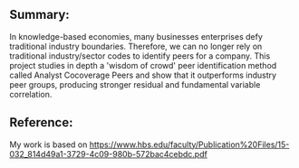 ## Summary:
In knowledge-based economies, many businesses enterprises defy traditional industry boundaries.  Therefore, we can no longer rely on traditional industry/sector codes to identify peers for a company. This project studies in depth a 'wisdom of crowd' peer identification method called Analyst Cocoverage Peers and show that it outperforms industry peer groups, producing stronger residual and fundamental variable correlation.

## Reference:

My work is based on https://www.hbs.edu/faculty/Publication%20Files/15-032_814d49a1-3729-4c09-980b-572bac4cebdc.pdf
